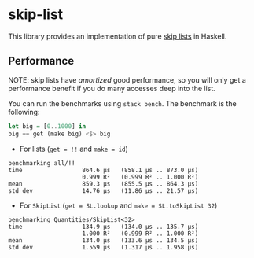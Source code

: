 # skip-list

This library provides an implementation of pure [skip lists](https://en.wikipedia.org/wiki/Skip_list) in Haskell.

## Performance

NOTE: skip lists have *amortized* good performance, so you will only get a
performance benefit if you do many accesses deep into the list.

You can run the benchmarks using `stack bench`. The benchmark is the following:

```haskell
let big = [0..1000] in
big == get (make big) <$> big
```

* For lists (`get = !!` and `make = id`)

```
benchmarking all/!!
time                 864.6 μs   (858.1 μs .. 873.0 μs)
                     0.999 R²   (0.999 R² .. 1.000 R²)
mean                 859.3 μs   (855.5 μs .. 864.3 μs)
std dev              14.76 μs   (11.86 μs .. 21.57 μs)
```

* For `SkipList` (`get = SL.lookup` and `make = SL.toSkipList 32`)

```
benchmarking Quantities/SkipList<32>
time                 134.9 μs   (134.0 μs .. 135.7 μs)
                     1.000 R²   (0.999 R² .. 1.000 R²)
mean                 134.0 μs   (133.6 μs .. 134.5 μs)
std dev              1.559 μs   (1.317 μs .. 1.958 μs)
```